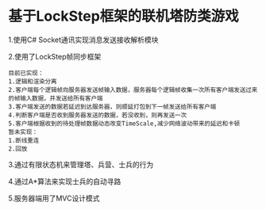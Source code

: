 # 基于LockStep框架的联机塔防类游戏

 1.使用C# Socket通讯实现消息发送接收解析模块

 2.使用了LockStep帧同步框架
 
    目前已实现：
    1.逻辑和渲染分离
    2.客户端每个逻辑帧向服务器发送帧输入数据，服务器每个逻辑帧收集一次所有客户端发送过来的帧输入数据，并发送给所有客户端
    3.客户端发送的数据若延迟到达服务器，则顺延打包到下一帧发送给所有客户端
    4.判断客户端是否收到服务器发送的数据，若没收到，则再发送一次
    5.客户端根据收到的待处理帧数据动态改变TimeScale,减少网络波动带来的延迟和卡顿
    暂未实现：
    1.断线重连
    2.回放
   
3.通过有限状态机来管理塔、兵营、士兵的行为

4.通过A*算法来实现士兵的自动寻路

5.服务器端用了MVC设计模式
